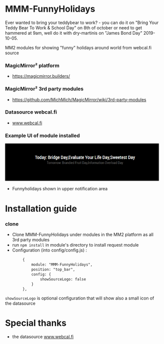 # MMM-FunnyHolidays
Ever wanted to bring your teddybear to work? - you can do it on "Bring Your Teddy Bear To Work & School Day" on 8th of october
or need to get hammered at 9am, well do it with dry-martinis on "James Bond Day" 2019-10-05.

MM2 modules for showing "funny" holidays around world from webcal.fi source

### MagicMirror² platform
* https://magicmirror.builders/

### MagicMirror² 3rd party modules
* https://github.com/MichMich/MagicMirror/wiki/3rd-party-modules

### Datasource webcal.fi
* www.webcal.fi

### Example UI of module installed

![Example UI](/documentation/exampleui.png)

* Funnyholidays shown in upper notification area

# Installation guide

### clone 
* Clone MMM-FunnyHolidays under modules in the MM2 platform as all 3rd party modules
* run `npm install` in module's directory to install request module
* Configuration (into config/config.js) :

```
		{
			module: "MMM-FunnyHolidays",
			position: "top_bar",
			config: {
				showSourceLogo: false
			}
		},
```

`showSourceLogo` is optional configuration that will show also a small icon of the datasource

# Special thanks

* the datasource www.webcal.fi
